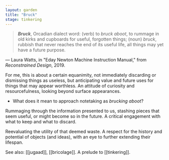 ```yaml
---  
layout: garden
title: "Bruck"
stage: tinkering
---
```


> ***Bruck***, Orcadian dialect word: (verb) to _bruck aboot_, to rummage in old kirks and cupboards for useful, forgotten things; (noun) _bruck_, rubbish that never reaches the end of its useful life, all things may yet have a future purpose.

— Laura Watts, in "Eday Newton Machine Instruction Manual," from _Reconstrained Design_, 2019.

For me, this is about a certain equanimity, not immediately discarding or dismissing things as useless, but anticipating value and future uses for things that may appear worthless. An attitude of curiosity and resourcefulness, looking beyond surface appearances.

- What does it mean to approach notetaking as _brucking aboot_?

Rummaging through the information presented to us, stashing pieces that seem useful, or might become so in the future. A critical engagement with what to keep and what to discard.

Reevaluating the utility of that deemed waste. A respect for the history and potential of objects (and ideas), with an eye to further extending their lifespan.

See also: [[jugaad]], [[bricolage]]. A prelude to [[tinkering]].